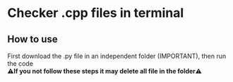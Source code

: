 # Checker .cpp files in terminal
## How to use
First download the .py file in an independent folder (IMPORTANT), then run the code
</br>:warning:<b>If you not follow these steps it may delete all file in the folder</b>:warning:
